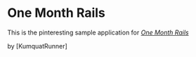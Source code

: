 # One Month Rails

This is the pinteresting sample application for 
[*One Month Rails*](http://onemonthrails.com)

by [KumquatRunner]
